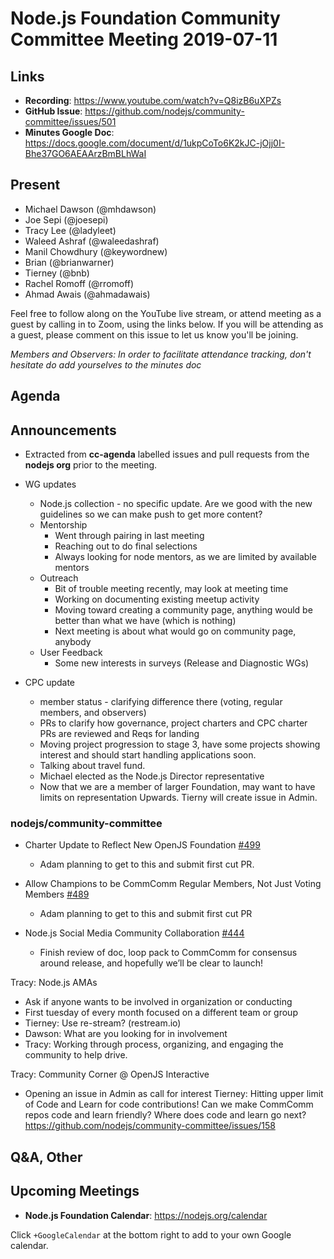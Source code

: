 # Node.js Foundation Community Committee Meeting 2019-07-11

## Links

- **Recording**: https://www.youtube.com/watch?v=Q8izB6uXPZs
- **GitHub Issue**: https://github.com/nodejs/community-committee/issues/501
- **Minutes Google Doc**: https://docs.google.com/document/d/1ukpCoTo6K2kJC-jOjj0I-Bhe37GO6AEAArzBmBLhWaI

## Present

- Michael Dawson (@mhdawson)
- Joe Sepi (@joesepi)
- Tracy Lee (@ladyleet)
- Waleed Ashraf (@waleedashraf)
- Manil Chowdhury (@keywordnew)
- Brian (@brianwarner)
- Tierney (@bnb)
- Rachel Romoff (@rromoff)
- Ahmad Awais (@ahmadawais)

Feel free to follow along on the YouTube live stream, or attend meeting as a guest
by calling in to Zoom, using the links below. If you will be attending as a guest,
please comment on this issue to let us know you'll be joining.

_Members and Observers: In order to facilitate attendance tracking, don't hesitate do add yourselves to the minutes doc_

## Agenda

## Announcements

- Extracted from **cc-agenda** labelled issues and pull requests from the **nodejs org** prior to the meeting.

- WG updates

  - Node.js collection - no specific update. Are we good with the new guidelines so we can
    make push to get more content?
  - Mentorship
    - Went through pairing in last meeting
    - Reaching out to do final selections
    - Always looking for node mentors, as we are limited by available mentors
  - Outreach
    - Bit of trouble meeting recently, may look at meeting time
    - Working on documenting existing meetup activity
    - Moving toward creating a community page, anything would be better than what we have
      (which is nothing)
    - Next meeting is about what would go on community page, anybody
  - User Feedback
    - Some new interests in surveys (Release and Diagnostic WGs)

- CPC update
  - member status - clarifying difference there (voting, regular members, and observers)
  - PRs to clarify how governance, project charters and CPC charter PRs are reviewed and
    Reqs for landing
  - Moving project progression to stage 3, have some projects showing interest and should
    start handling applications soon.
  - Talking about travel fund.
  - Michael elected as the Node.js Director representative
  - Now that we are a member of larger Foundation, may want to have limits on representation
    Upwards. Tierny will create issue in Admin.

### nodejs/community-committee

- Charter Update to Reflect New OpenJS Foundation [#499](https://github.com/nodejs/community-committee/issues/499)

  - Adam planning to get to this and submit first cut PR.

- Allow Champions to be CommComm Regular Members, Not Just Voting Members [#489](https://github.com/nodejs/community-committee/issues/489)

  - Adam planning to get to this and submit first cut PR

- Node.js Social Media Community Collaboration [#444](https://github.com/nodejs/community-committee/issues/444)

  - Finish review of doc, loop pack to CommComm for consensus around release, and hopefully we’ll be clear to launch!

Tracy: Node.js AMAs

- Ask if anyone wants to be involved in organization or conducting
- First tuesday of every month focused on a different team or group
- Tierney: Use re-stream? (restream.io)
- Dawson: What are you looking for in involvement
- Tracy: Working through process, organizing, and engaging the community to help drive.

Tracy: Community Corner @ OpenJS Interactive

- Opening an issue in Admin as call for interest
  Tierney: Hitting upper limit of Code and Learn for code contributions! Can we make CommComm repos code and learn friendly? Where does code and learn go next? https://github.com/nodejs/community-committee/issues/158

## Q&A, Other

## Upcoming Meetings

- **Node.js Foundation Calendar**: https://nodejs.org/calendar

Click `+GoogleCalendar` at the bottom right to add to your own Google calendar.
